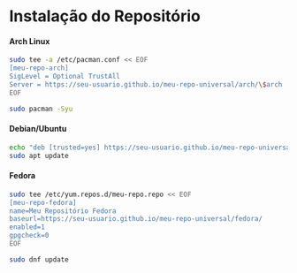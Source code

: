 # Instalação do Repositório

#### Arch Linux
```bash
sudo tee -a /etc/pacman.conf << EOF
[meu-repo-arch]
SigLevel = Optional TrustAll
Server = https://seu-usuario.github.io/meu-repo-universal/arch/\$arch
EOF

sudo pacman -Syu
```

#### Debian/Ubuntu
```bash
echo "deb [trusted=yes] https://seu-usuario.github.io/meu-repo-universal/debian/ stable main" | sudo tee /etc/apt/sources.list.d/meu-repo.list
sudo apt update
```

#### Fedora
```bash
sudo tee /etc/yum.repos.d/meu-repo.repo << EOF
[meu-repo-fedora]
name=Meu Repositório Fedora
baseurl=https://seu-usuario.github.io/meu-repo-universal/fedora/
enabled=1
gpgcheck=0
EOF

sudo dnf update
```
